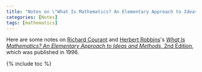 ```yaml
---
title: "Notes on \"What Is Mathematics? An Elementary Approach to Ideas and Methods, 2nd Edition\""
categories: [Notes]
tags: [mathematics]
---
```


Here are some notes on [Richard Courant](https://en.wikipedia.org/wiki/Richard_Courant) and [Herbert Robbins](https://en.wikipedia.org/wiki/Herbert_Robbins)'s [*What Is Mathematics? An Elementary Approach to Ideas and Methods*, 2nd Edition](https://www.amazon.com/Mathematics-Elementary-Approach-Ideas-Methods/dp/0195105192), which was published in 1996.

{% include toc %}

